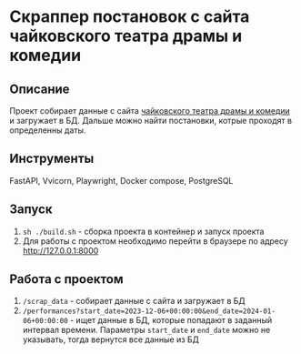# Скраппер постановок с сайта чайковского театра драмы и комедии

## Описание
Проект собирает данные с сайта [чайковского театра драмы и комедии](https://perm.kassy.ru/widget/20-1/events/) и загружает в БД. Дальше можно найти постановки, котрые проходят в определенны даты. 

## Инструменты
FastAPI, Vvicorn, Playwright, Docker compose, PostgreSQL

## Запуск
1. `sh ./build.sh` - сборка проекта в контейнер и запуск проекта
2. Для работы с проектом необходимо перейти в браузере по адресу http://127.0.0.1:8000

## Работа с проектом
1. `/scrap_data` - собирает данные с сайта и загружает в БД
2. `/performances?start_date=2023-12-06+00:00:00&end_date=2024-01-06+00:00:00` - ищет данные в БД, которые попадают в заданный интервал времени. Параметры `start_date` и `end_date` можно не указывать, тогда вернутся все данные из БД 
